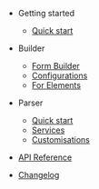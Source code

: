 - Getting started

  - [Quick start](quickstart.md)

- Builder
  - [Form Builder](form-builder.md)
  - [Configurations](builder-configurations.md)
  - [For Elements](form-elements.md)


- Parser

  - [Quick start](parser-quickstart.md)
  - [Services](parser-services.md)
  - [Customisations](parser-customisations.md)


- [API Reference](api-reference.md)
- [Changelog](changelog.md)
